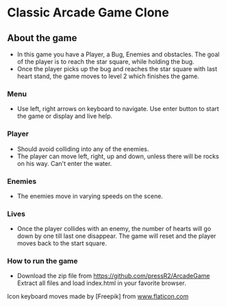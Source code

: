 # Classic Arcade Game Clone
## About the game
* In this game you have a Player, a Bug, Enemies and obstacles. The goal of the player is to reach the star square, while holding the bug.
* Once the player picks up the bug and reaches the star square with last heart stand, the game moves to level 2 which finishes the game.
### Menu
* Use left, right arrows on keyboard to navigate. Use enter button to start the game or display and live help.
### Player
* Should avoid colliding into any of the enemies.
* The player can move left, right, up and down, unless there will be rocks on his way. Can't enter the water.
### Enemies
* The enemies move in varying speeds on the scene.
### Lives
* Once the player collides with an enemy, the number of hearts will go down by one till last one disappear. The game will reset and the player moves back to the start square.
### How to run the game
* Download the zip file from https://github.com/pressR2/ArcadeGame
Extract all files and load index.html in your favorite browser.

Icon keyboard moves made by [Freepik] from www.flaticon.com
